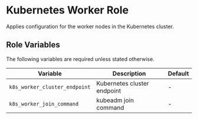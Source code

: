 # Kubernetes Worker Role

Applies configuration for the worker nodes in the Kubernetes cluster.

## Role Variables

The following variables are required unless stated otherwise.

| Variable | Description | Default |
| -- | -- | -- |
| `k8s_worker_cluster_endpoint` | Kubernetes cluster endpoint | - |
| `k8s_worker_join_command` | kubeadm join command | - |
